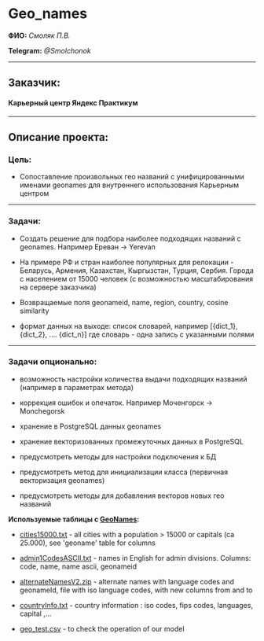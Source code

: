 # Geo_names

**ФИО:** *Смоляк П.В.*

**Telegram:** *@Smolchonok*

-----------------

## Заказчик:

#### Карьерный центр Яндекс Практикум

----------------------
## Описание проекта:
### Цель:
- Сопоставление произвольных гео названий с унифицированными именами geonames для внутреннего использования Карьерным центром

---------------------------

### Задачи:

- Создать решение для подбора наиболее подходящих названий с geonames. Например Ереван -> Yerevan


- На примере РФ и стран наиболее популярных для релокации - Беларусь, Армения, Казахстан, Кыргызстан, Турция, Сербия. Города с населением от 15000 человек (с возможностью масштабирования на сервере заказчика)

- Возвращаемые поля geonameid, name, region, country, cosine similarity
- формат данных на выходе: список словарей, например [{dict_1}, {dict_2}, …. {dict_n}] где словарь - одна запись с указанными полями

-------------------------------

### Задачи опционально:


- возможность настройки количества выдачи подходящих названий (например в параметрах метода)


- коррекция ошибок и опечаток. Например Моченгорск -> Monchegorsk


- хранение в PostgreSQL данных geonames


- хранение векторизованных промежуточных данных в PostgreSQL


- предусмотреть методы для настройки подключения к БД


- предусмотреть метод для инициализации класса (первичная векторизация geonames)


- предусмотреть методы для добавления векторов новых гео названий

**Используемые таблицы с [GeoNames](http://download.geonames.org/export/dump/):**

- [cities15000.txt](http://download.geonames.org/export/dump/cities15000.txt) - all cities with a population > 15000 or capitals (ca 25.000), see 'geoname' table for columns

- [admin1CodesASCII.txt](http://download.geonames.org/export/dump/admin1CodesASCII.txt) -  names in English for admin divisions. Columns: code, name, name ascii, geonameid


- [alternateNamesV2.zip](http://download.geonames.org/export/dump/alternateNamesV2.zip) -  alternate names with language codes and geonameId, file with iso language codes, with new columns from and to 

- [countryInfo.txt](http://download.geonames.org/export/dump/countryInfo.txt) - country information : iso codes, fips codes, languages, capital ,...
                                
- [geo_test.csv](http://download.geonames.org/export/dump/опаньки_нежданчик)  - to check the operation of our model              
